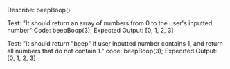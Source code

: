 Describe: beepBoop()

Test: "It should return an array of numbers from 0 to the user's inputted number"
Code: beepBoop(3);
Expected Output: [0, 1, 2, 3]

Test: "It should return "beep" if user inputted number contains 1, and return all numbers that do not contain 1."
code: beepBoop(3);
Expecrted Output: [0, 1, 2, 3]